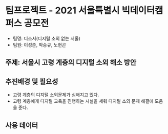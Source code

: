 # 팀프로젝트 - 2021 서울특별시 빅데이터캠퍼스 공모전
+ 팀명: 디소서(디지털 소외 없는 서울)
+ 팀원: 이성준, 박승규, 노현곤

## 주제: 서울시 고령 게층의 디지털 소외 해소 방안

## 추진배경 및 필요성
+ 고령 계층의 디지털 소외문제가 심해지고 있다. 
 + 고령 계층에게 디지털 교육을 진행하는 시설을 세워 디지털 소외 문제 해결에 도움을 준다.

## 사용 데이터





